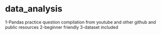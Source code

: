 # data_analysis
1-Pandas practice question compilation from youtube and other github and public resources 
2-beginner friendly 
3-dataset included

